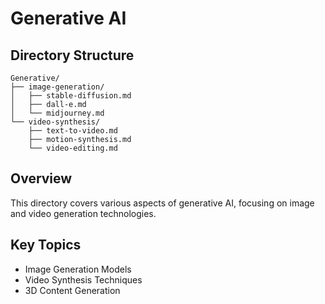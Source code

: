 # Generative AI

## Directory Structure
```
Generative/
├── image-generation/
│   ├── stable-diffusion.md
│   ├── dall-e.md
│   └── midjourney.md
└── video-synthesis/
    ├── text-to-video.md
    ├── motion-synthesis.md
    └── video-editing.md
```

## Overview
This directory covers various aspects of generative AI, focusing on image and video generation technologies.

## Key Topics
- Image Generation Models
- Video Synthesis Techniques
- 3D Content Generation